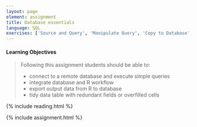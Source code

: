 ```yaml
---
layout: page
element: assignment
title: Database essentials
language: SQL
exercises: ['Source and Query', 'Manipulate Query', 'Copy to Database', 'NEON Mammals', 'Tree Biomass']
---
```


#### Learning Objectives

> Following this assignment students should be able to:
>
> - connect to a remote database and execute simple queries
> - integrate database and R workflow
> - export output data from R to database
> - tidy data table with redundant fields or overfilled cells 

{% include reading.html %}

{% include assignment.html %}
